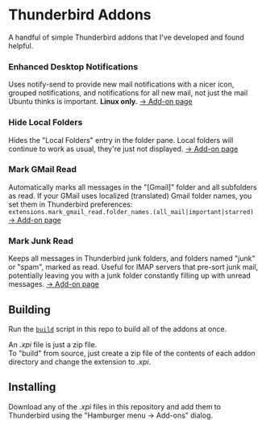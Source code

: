 # Thunderbird Addons
A handful of simple Thunderbird addons that I've developed and found helpful.

### Enhanced Desktop Notifications
Uses notify-send to provide new mail notifications with a nicer icon, grouped notifications, and notifications for all new mail, not just the mail Ubuntu thinks is important. __Linux only.__
[→ Add-on page](https://addons.thunderbird.net/en-US/thunderbird/addon/enhanced-desktop-notifications/)

### Hide Local Folders
Hides the "Local Folders" entry in the folder pane.  Local folders will continue to work as usual, they're just not displayed.
[→ Add-on page](https://addons.thunderbird.net/en-US/thunderbird/addon/hide-local-folders/)

### Mark GMail Read
Automatically marks all messages in the "[Gmail]" folder and all subfolders as read. If your GMail uses localized (translated) Gmail folder names, you set them in Thunderbird preferences:\
`extensions.mark_gmail_read.folder_names.(all_mail|important|starred)`\
[→ Add-on page](https://addons.thunderbird.net/en-US/thunderbird/addon/mark-gmail-read/)

### Mark Junk Read
Keeps all messages in Thunderbird junk folders, and folders named "junk" or "spam", marked as read.  Useful for IMAP servers that pre-sort junk mail, potentially leaving you with a junk folder constantly filling up with unread messages.
[→ Add-on page](https://addons.thunderbird.net/en-US/thunderbird/addon/mark-junk-read/)

## Building
Run the [`build`](https://github.com/acabal/thunderbird-addons/blob/master/build) script in this repo to build all of the addons at once.

An _.xpi_ file is just a zip file.\
To "build" from source, just create a zip file of the contents of each addon directory and change the extension to _.xpi_.

## Installing
Download any of the _.xpi_ files in this repository and add them to Thunderbird using the "Hamburger menu → Add-ons" dialog.
